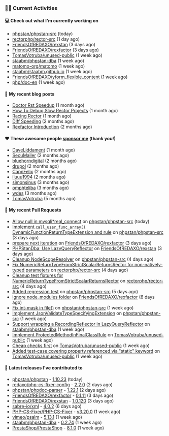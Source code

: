 ### 👨‍💻 Current Activities


#### 💻 Check out what I'm currently working on

- [phpstan/phpstan-src](https://github.com/phpstan/phpstan-src) (today)
- [rectorphp/rector-src](https://github.com/rectorphp/rector-src) (1 day ago)
- [FriendsOfREDAXO/rexstan](https://github.com/FriendsOfREDAXO/rexstan) (3 days ago)
- [FriendsOfREDAXO/rexfactor](https://github.com/FriendsOfREDAXO/rexfactor) (3 days ago)
- [TomasVotruba/unused-public](https://github.com/TomasVotruba/unused-public) (1 week ago)
- [staabm/phpstan-dba](https://github.com/staabm/phpstan-dba) (1 week ago)
- [matomo-org/matomo](https://github.com/matomo-org/matomo) (1 week ago)
- [staabm/staabm.github.io](https://github.com/staabm/staabm.github.io) (1 week ago)
- [FriendsOfREDAXO/yform_flexible_content](https://github.com/FriendsOfREDAXO/yform_flexible_content) (1 week ago)
- [php/doc-en](https://github.com/php/doc-en) (1 week ago)


#### 📜 My recent blog posts

- [Doctor Rst Speedup](https://staabm.github.io/2023/05/18/doctor-rst-speedup.html) (1 month ago)
- [How To Debug Slow Rector Projects](https://staabm.github.io/2023/05/10/how-to-debug-slow-rector-projects.html) (1 month ago)
- [Racing Rector](https://staabm.github.io/2023/05/06/racing-rector.html) (1 month ago)
- [Diff Speeding](https://staabm.github.io/2023/05/01/diff-speeding.html) (2 months ago)
- [Rexfactor Introduction](https://staabm.github.io/2023/04/09/rexfactor-introduction.html) (2 months ago)


#### ❤️ These awesome people [sponsor me](https://github.com/sponsors/staabm) (thank you!)

- [DaveLiddament](https://github.com/DaveLiddament) (1 month ago)
- [SecuMailer](https://github.com/SecuMailer) (2 months ago)
- [bluehorndigital](https://github.com/bluehorndigital) (2 months ago)
- [drupol](https://github.com/drupol) (2 months ago)
- [CapnFelix](https://github.com/CapnFelix) (2 months ago)
- [iluuu1994](https://github.com/iluuu1994) (2 months ago)
- [simonsinus](https://github.com/simonsinus) (3 months ago)
- [omphteliba](https://github.com/omphteliba) (3 months ago)
- [wdes](https://github.com/wdes) (3 months ago)
- [TomasVotruba](https://github.com/TomasVotruba) (5 months ago)


#### 🔨 My recent Pull Requests

- [Allow null in mysqli*real_connect](https://github.com/phpstan/phpstan-src/pull/2508) on [phpstan/phpstan-src](https://github.com/phpstan/phpstan-src) (today)
- [Implement `call_user_func_array()` DynamicFunctionReturnTypeExtension and rule](https://github.com/phpstan/phpstan-src/pull/2501) on [phpstan/phpstan-src](https://github.com/phpstan/phpstan-src) (3 days ago)
- [prepare next iteration](https://github.com/FriendsOfREDAXO/rexfactor/pull/98) on [FriendsOfREDAXO/rexfactor](https://github.com/FriendsOfREDAXO/rexfactor) (3 days ago)
- [PHPStanDba: Use LazyQueryReflector](https://github.com/FriendsOfREDAXO/rexstan/pull/533) on [FriendsOfREDAXO/rexstan](https://github.com/FriendsOfREDAXO/rexstan) (3 days ago)
- [Cleanup NodeScopeResolver](https://github.com/phpstan/phpstan-src/pull/2499) on [phpstan/phpstan-src](https://github.com/phpstan/phpstan-src) (4 days ago)
- [Fix NumericReturnTypeFromStrictScalarReturnsRector for non-natively-typed parameters](https://github.com/rectorphp/rector-src/pull/4380) on [rectorphp/rector-src](https://github.com/rectorphp/rector-src) (4 days ago)
- [Cleanup test fixtures for NumericReturnTypeFromStrictScalarReturnsRector](https://github.com/rectorphp/rector-src/pull/4379) on [rectorphp/rector-src](https://github.com/rectorphp/rector-src) (4 days ago)
- [Added regression test](https://github.com/phpstan/phpstan-src/pull/2496) on [phpstan/phpstan-src](https://github.com/phpstan/phpstan-src) (5 days ago)
- [ignore node_modules folder](https://github.com/FriendsOfREDAXO/rexfactor/pull/96) on [FriendsOfREDAXO/rexfactor](https://github.com/FriendsOfREDAXO/rexfactor) (6 days ago)
- [Fix int-mask in file()](https://github.com/phpstan/phpstan-src/pull/2492) on [phpstan/phpstan-src](https://github.com/phpstan/phpstan-src) (1 week ago)
- [Implement JsonValidateTypeSpecifyingExtension](https://github.com/phpstan/phpstan-src/pull/2491) on [phpstan/phpstan-src](https://github.com/phpstan/phpstan-src) (1 week ago)
- [Support wrapping a RecordingReflector in LazyQueryReflector](https://github.com/staabm/phpstan-dba/pull/607) on [staabm/phpstan-dba](https://github.com/staabm/phpstan-dba) (1 week ago)
- [Implement ProtectedMethodInFinalClassRule](https://github.com/TomasVotruba/unused-public/pull/68) on [TomasVotruba/unused-public](https://github.com/TomasVotruba/unused-public) (1 week ago)
- [Cheap checks first](https://github.com/TomasVotruba/unused-public/pull/67) on [TomasVotruba/unused-public](https://github.com/TomasVotruba/unused-public) (1 week ago)
- [Added test-case covering property referenced via &#34;static&#34; keyword](https://github.com/TomasVotruba/unused-public/pull/66) on [TomasVotruba/unused-public](https://github.com/TomasVotruba/unused-public) (1 week ago)


#### 🔭 Latest releases I've contributed to

- [phpstan/phpstan](https://github.com/phpstan/phpstan) - [1.10.23](https://github.com/phpstan/phpstan/releases/tag/1.10.23) (today)
- [redaxo/php-cs-fixer-config](https://github.com/redaxo/php-cs-fixer-config) - [2.2.0](https://github.com/redaxo/php-cs-fixer-config/releases/tag/2.2.0) (2 days ago)
- [phpstan/phpdoc-parser](https://github.com/phpstan/phpdoc-parser) - [1.22.1](https://github.com/phpstan/phpdoc-parser/releases/tag/1.22.1) (2 days ago)
- [FriendsOfREDAXO/rexfactor](https://github.com/FriendsOfREDAXO/rexfactor) - [0.1.11](https://github.com/FriendsOfREDAXO/rexfactor/releases/tag/0.1.11) (3 days ago)
- [FriendsOfREDAXO/rexstan](https://github.com/FriendsOfREDAXO/rexstan) - [1.0.120](https://github.com/FriendsOfREDAXO/rexstan/releases/tag/1.0.120) (3 days ago)
- [sabre-io/xml](https://github.com/sabre-io/xml) - [4.0.2](https://github.com/sabre-io/xml/releases/tag/4.0.2) (6 days ago)
- [PHP-CS-Fixer/PHP-CS-Fixer](https://github.com/PHP-CS-Fixer/PHP-CS-Fixer) - [v3.20.0](https://github.com/PHP-CS-Fixer/PHP-CS-Fixer/releases/tag/v3.20.0) (1 week ago)
- [vimeo/psalm](https://github.com/vimeo/psalm) - [5.13.1](https://github.com/vimeo/psalm/releases/tag/5.13.1) (1 week ago)
- [staabm/phpstan-dba](https://github.com/staabm/phpstan-dba) - [0.2.74](https://github.com/staabm/phpstan-dba/releases/tag/0.2.74) (1 week ago)
- [PrestaShop/PrestaShop](https://github.com/PrestaShop/PrestaShop) - [8.1.0](https://github.com/PrestaShop/PrestaShop/releases/tag/8.1.0) (1 week ago)
